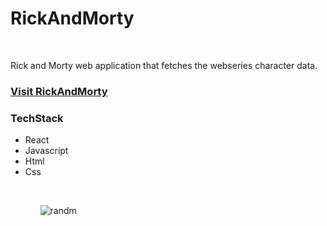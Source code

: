 <h1>RickAndMorty</h1>
<br/>
<p>Rick and Morty web application that fetches the webseries character data.</p>
<h3><a href="https://rickandmortyakcodes.herokuapp.com/">Visit RickAndMorty</a></h3>
<h3>TechStack</h3>
<ul>
<li>React</li>
<li>Javascript</li>
<li>Html</li>
<li>Css</li>
<ul/>
<br/>





![randm](https://user-images.githubusercontent.com/63549062/184538671-74969d50-8148-408d-bd7c-cdfcbe2bb693.png)
